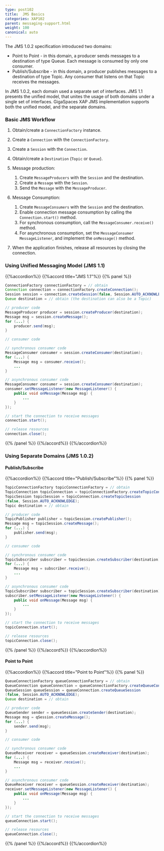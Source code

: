```yaml
---
type: post102
title:  JMS Basics
categories: XAP102
parent: messaging-support.html
weight: 100
canonical: auto
---
```



The JMS 1.0.2 specification introduced two domains:

- Point to Point - in this domain, a producer sends messages to a destination of type Queue. Each message is consumed by only one consumer.
- Publish/Subscribe - in this domain, a producer publishes messages to a destination of type Topic. Any consumer that listens on that Topic receives the messages.

In JMS 1.0.2, each domain used a separate set of interfaces. JMS 1.1 presents the unified model, that unites the usage of both domains under a single set of interfaces. GigaSpaces XAP JMS implementation supports both the unified model, and the separate domains.


### Basic JMS Workflow

1. Obtain/create a `ConnectionFactory` instance.
1. Create a `Connection` with the `ConnectionFactory`.
1. Create a `Session` with the `Connection`.
1. Obtain/create a `Destination` (`Topic` or `Queue`).
1. Message production:
    1. Create `MessageProducers` with the `Session` and the destination.
    1. Create a `Message` with the `Session`.
    1. Send the `Message` with the `MessageProducer`.

1. Message Consumption:
    1. Create `MessageConsumers` with the `Session` and the destination.
    1. Enable connection message consumption by calling the `Connection.start()` method.
    1. For synchronous consumption, call the `MessageConsumer.receive()` method.
    1. For asynchronous consumption, set the `MessageConsumer` `MessageListener`, and implement the `onMessage()` method.

1. When the application finishes, release all resources by closing the connection.

### Using Unified Messaging Model (JMS 1.1)

{{%accordion%}}
{{%accord title="JMS 1.1"%}}
{{% panel  %}}


```java
ConnectionFactory connectionFactory = // obtain
Connection connection = connectionFactory.createConnection();
Session session = connection.createSession(false, Session.AUTO_ACKNOWLEDGE);
Queue destination = // obtain (the destination can also be a Topic)

// producer code
MessageProducer producer = session.createProducer(destination);
Message msg = session.createMessage();
for (...) {
	producer.send(msg);
}

// consumer code

// synchronous consumer code
MessageConsumer consumer = session.createConsumer(destination);
for (...) {
	Message msg = consumer.receive();
	...
}

// asynchronous consumer code
MessageConsumer consumer = session.createConsumer(destination);
consumer.setMessageListener(new MessageListener() {
	public void onMessage(Message msg) {
		...
	}
});

// start the connection to receive messages
connection.start();

// release resources
connection.close();
```

{{% /panel %}}
{{%/accord%}}
{{%/accordion%}}

### Using Separate Domains (JMS 1.0.2)

#### Publish/Subscribe

{{%accordion%}}
{{%accord title="Publish/Subscribe"%}}
{{% panel %}}


```java
TopicConnectionFactory topicConnectionFactory = // obtain
TopicConnection topicConnection = topicConnectionFactory.createTopicConnection();
TopicSession topicSession = topicConnection.createTopicSession
(false, Session.AUTO_ACKNOWLEDGE);
Topic destination = // obtain

// producer code
TopicPublisher publisher = topicSession.createPublisher();
Message msg = topicSession.createMessage();
for (...) {
	publisher.send(msg);
}

// consumer code

// synchronous consumer code
TopicSubscriber subscriber = topicSession.createSubscriber(destination);
for (...) {
	Message msg = subscriber.receive();
	...
}

// asynchronous consumer code
TopicSubscriber subscriber = topicSession.createSubscriber(destination);
subscriber.setMessageListener(new MessageListener() {
	public void onMessage(Message msg) {
		...
	}
});

// start the connection to receive messages
topicConnection.start();

// release resources
topicConnection.close();
```

{{% /panel %}}
{{%/accord%}}
{{%/accordion%}}

#### Point to Point

{{%accordion%}}
{{%accord title="Point to Point"%}}
{{% panel   %}}


```java
QueueConnectionFactory queueConnectionFactory = // obtain
QueueConnection queueConnection = queueConnectionFactory.createQueueConnection();
QueueSession queueSession = queueConnection.createQueueSession
(false, Session.AUTO_ACKNOWLEDGE);
Queue destination = // obtain

// producer code
QueueSender sender = queueSession.createSender(destination);
Message msg = qSession.createMessage();
for (...) {
	sender.send(msg);
}

// consumer code

// synchronous consumer code
QueueReceiver receiver = queueSession.createReceiver(destination);
for (...) {
	Message msg = receiver.receive();
	...
}

// asynchronous consumer code
QueueReceiver receiver = queueSession.createReceiver(destination);
receiver.setMessageListener(new MessageListener() {
	public void onMessage(Message msg) {
		...
	}
});

// start the connection to receive messages
queueConnection.start();

// release resources
queueConnection.close();
```

{{% /panel %}}
{{%/accord%}}
{{%/accordion%}}
